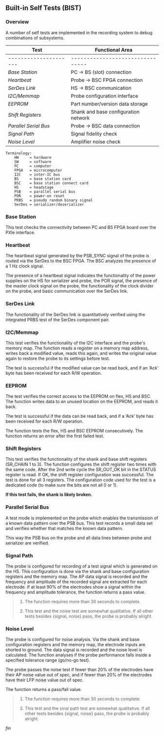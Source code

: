 ## Built-in Self Tests (BIST)

### Overview

A number of self tests are implemented in the recording system to
debug combinations of subsystems.

| Test                  | Functional Area |
| --------------------- | -------------------------------- |
| --------------------- | -------------------------------- |
| *Base Station*        | PC -> BS (slot) connection |
| *Heartbeat*           | Probe -> BSC FPGA connection |
| *SerDes Link*         | HS -> BSC communication |
| *I2C/Memmap*          | Probe configuration interface |
| *EEPROM*              | Part number/version data storage |
| *Shift Registers*     | Shank and base configuration network |
| *Parallel Serial Bus* | Probe -> BSC data connection |
| *Signal Path*         | Signal fidelity check |
| *Noise Level*         | Amplifier noise check |

```
Terminology:
    HW     = hardware
    SW     = software
    PC     = computer
    FPGA   = microcomputer
    I2C    = inter-IC bus
    BS     = base station card
    BSC    = base station connect card
    HS     = headstage
    PSB    = parallel serial bus
    POR    = power-on reset
    PRBS   = pseudo random binary signal
    SerDes = serializer/deserializer
```

### Base Station

This test checks the connectivity between PC and BS FPGA board over the
PXIe interface.

### Heartbeat

The heartbeat signal generated by the PSB_SYNC signal of the probe is
routed via the SerDes to the BSC FPGA. The BSC analyzes the presence of
a 1 Hz clock signal.

The presence of a heartbeat signal indicates the functionality of the
power supplies on the HS for serializer and probe, the POR signal, the
presence of the master clock signal on the probe, the functionality of
the clock divider on the probe, and basic communication over the
SerDes link.

### SerDes Link

The functionality of the SerDes link is quantitatively verified
using the integrated PRBS test of the SerDes component pair.

### I2C/Memmap

This test verifies the functionality of the I2C interface and the probe's
memory map. The function reads a register on a memory map address, writes
back a modified value, reads this again, and writes the original value
again to restore the probe to its settings before test.

The test is successful if the modified value can be read back, and if an
‘Ack’ byte has been received for each R/W operation.

### EEPROM

The test verifies the correct access to the EEPROM on flex, HS and BSC.
The function writes data to an unused location on the EEPROM, and reads
it back.

The test is successful if the data can be read back, and if a ‘Ack’ byte
has been received for each R/W operation.

The function tests the flex, HS and BSC EEPROM consecutively. The function
returns an error after the first failed test.

### Shift Registers

This test verifies the functionality of the shank and base shift registers
(SR_CHAIN 1 to 3). The function configures the shift register two times
with the same code. After the 2nd write cycle the SR_OUT_OK bit in the
STATUS register is read. If OK, the shift register configuration was
successful. The test is done for all 3 registers. The configuration
code used for the test is a dedicated code (to make sure the bits
are not all 0 or 1).

**If this test fails, the shank is likely broken.**

### Parallel Serial Bus

A test mode is implemented on the probe which enables the transmission
of a known data pattern over the PSB bus. This test records a small data
set and verifies whether that matches the known data pattern.

This way the PSB bus on the probe and all data lines between probe and
serializer are verified.

### Signal Path

The probe is configured for recording of a test signal which is generated
on the HS. This configuration is done via the shank and base configuration
registers and the memory map. The AP data signal is recorded and the
frequency and amplitude of the recorded signal are extracted for each
electrode. If at least 90% of the electrodes show a signal within the
frequency and amplitude tolerance, the function returns a pass value.

> 1. The function requires more than 30 seconds to complete.
>
> 2. This test and the noise test are somewhat qualitative. If all other
tests besides {signal, noise} pass, the probe is probably alright.

### Noise Level

The probe is configured for noise analysis. Via the shank and base
configuration registers and the memory map, the electrode inputs are
shorted to ground. The data signal is recorded and the noise level is
calculated. The function analyses if the probe performance falls
inside a specified tolerance range (go/no-go test).

The probe passes the noise test if fewer than 20% of the electrodes have
their AP noise value out of spec, and if fewer than 20% of the electrodes
have their LFP noise value out of spec.

The function returns a pass/fail value.

> 1. The function requires more than 30 seconds to complete.
>
> 2. This test and the sinal path test are somewhat qualitative. If all other
tests besides {signal, noise} pass, the probe is probably alright.

_fin_

